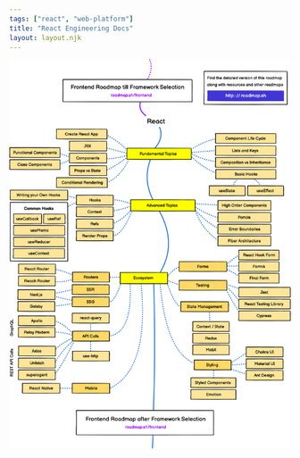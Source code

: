 ```yaml
---
tags: ["react", "web-platform"]
title: "React Engineering Docs"
layout: layout.njk
---
```


![](assets/react.png?raw=true)

